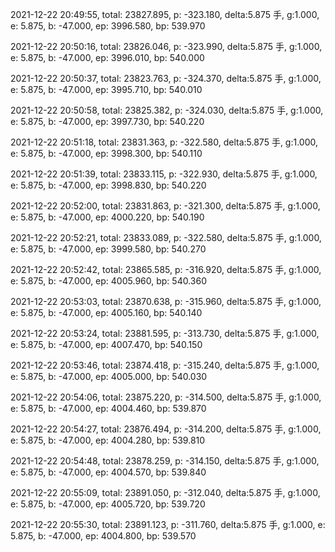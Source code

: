 2021-12-22 20:49:55, total: 23827.895, p: -323.180, delta:5.875 手, g:1.000, e: 5.875, b: -47.000, ep: 3996.580, bp: 539.970

2021-12-22 20:50:16, total: 23826.046, p: -323.990, delta:5.875 手, g:1.000, e: 5.875, b: -47.000, ep: 3996.010, bp: 540.000

2021-12-22 20:50:37, total: 23823.763, p: -324.370, delta:5.875 手, g:1.000, e: 5.875, b: -47.000, ep: 3995.710, bp: 540.010

2021-12-22 20:50:58, total: 23825.382, p: -324.030, delta:5.875 手, g:1.000, e: 5.875, b: -47.000, ep: 3997.730, bp: 540.220

2021-12-22 20:51:18, total: 23831.363, p: -322.580, delta:5.875 手, g:1.000, e: 5.875, b: -47.000, ep: 3998.300, bp: 540.110

2021-12-22 20:51:39, total: 23833.115, p: -322.930, delta:5.875 手, g:1.000, e: 5.875, b: -47.000, ep: 3998.830, bp: 540.220

2021-12-22 20:52:00, total: 23831.863, p: -321.300, delta:5.875 手, g:1.000, e: 5.875, b: -47.000, ep: 4000.220, bp: 540.190

2021-12-22 20:52:21, total: 23833.089, p: -322.580, delta:5.875 手, g:1.000, e: 5.875, b: -47.000, ep: 3999.580, bp: 540.270

2021-12-22 20:52:42, total: 23865.585, p: -316.920, delta:5.875 手, g:1.000, e: 5.875, b: -47.000, ep: 4005.960, bp: 540.360

2021-12-22 20:53:03, total: 23870.638, p: -315.960, delta:5.875 手, g:1.000, e: 5.875, b: -47.000, ep: 4005.160, bp: 540.140

2021-12-22 20:53:24, total: 23881.595, p: -313.730, delta:5.875 手, g:1.000, e: 5.875, b: -47.000, ep: 4007.470, bp: 540.150

2021-12-22 20:53:46, total: 23874.418, p: -315.240, delta:5.875 手, g:1.000, e: 5.875, b: -47.000, ep: 4005.000, bp: 540.030

2021-12-22 20:54:06, total: 23875.220, p: -314.500, delta:5.875 手, g:1.000, e: 5.875, b: -47.000, ep: 4004.460, bp: 539.870

2021-12-22 20:54:27, total: 23876.494, p: -314.200, delta:5.875 手, g:1.000, e: 5.875, b: -47.000, ep: 4004.280, bp: 539.810

2021-12-22 20:54:48, total: 23878.259, p: -314.150, delta:5.875 手, g:1.000, e: 5.875, b: -47.000, ep: 4004.570, bp: 539.840

2021-12-22 20:55:09, total: 23891.050, p: -312.040, delta:5.875 手, g:1.000, e: 5.875, b: -47.000, ep: 4005.720, bp: 539.720

2021-12-22 20:55:30, total: 23891.123, p: -311.760, delta:5.875 手, g:1.000, e: 5.875, b: -47.000, ep: 4004.800, bp: 539.570
